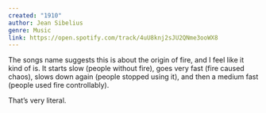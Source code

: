 ```yaml
---
created: "1910"
author: Jean Sibelius
genre: Music
link: https://open.spotify.com/track/4uU8knj2sJU2QNme3ooWX8
---
```


The songs name suggests this is about the origin of fire, and I feel like it kind of is. It starts slow (people without fire), goes very fast (fire caused chaos), slows down again (people stopped using it), and then a medium fast (people used fire controllably).

That’s very literal.
